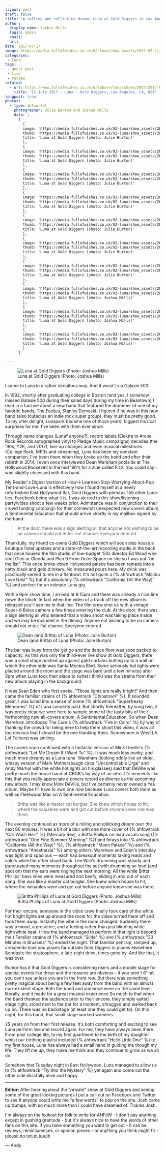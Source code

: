 ```yaml
---
layout: post
draft: false
title: "A rolling and rollicking dream: Luna at Gold Diggers in Los Angeles"
author:
  display_name: Joshua Mills
  login: admin
  email:
  url:
date: 2017-07-17
image: https://media.fullofwishes.co.uk/02-luna/show_assets/2017-07-11/2017-01-11-luna-gold-diggers-joshua-mills-003.jpg
categories:
 - luna
tags:
 - guest post
 - live
 - review
related:
  - url: https://www.fullofwishes.co.uk/database/luna/shows/2017/2017-07-11-luna-gold-diggers-los-angeles-ca-usa/
    title: "11 July 2017 - Luna - Gold Diggers, Los Angeles, CA, USA"
longpost: true
photos:
  - type: ahfow-set
    photographer: Julie Burton and Joshua Mills
    data: |
      [
        {
        image: 'https://media.fullofwishes.co.uk/02-luna/show_assets/2017-07-11/2017-01-11-luna-gold-diggers-julie-burton-001.jpg',
        thumb: 'https://media.fullofwishes.co.uk/02-luna/show_assets/2017-07-11/thumbs/2017-01-11-luna-gold-diggers-julie-burton-001.jpg',
        title: 'Luna at Gold Diggers (photo: Julie Burton)'
        },
        {
        image: 'https://media.fullofwishes.co.uk/02-luna/show_assets/2017-07-11/2017-01-11-luna-gold-diggers-julie-burton-002.jpg',
        thumb: 'https://media.fullofwishes.co.uk/02-luna/show_assets/2017-07-11/thumbs/2017-01-11-luna-gold-diggers-julie-burton-002.jpg',
        title: 'Luna at Gold Diggers (photo: Julie Burton)'
        },
        {
        image: 'https://media.fullofwishes.co.uk/02-luna/show_assets/2017-07-11/2017-01-11-luna-gold-diggers-julie-burton-003.jpg',
        thumb: 'https://media.fullofwishes.co.uk/02-luna/show_assets/2017-07-11/thumbs/2017-01-11-luna-gold-diggers-julie-burton-003.jpg',
        title: 'Luna at Gold Diggers (photo: Julie Burton)'
        },
        {
        image: 'https://media.fullofwishes.co.uk/02-luna/show_assets/2017-07-11/2017-01-11-luna-gold-diggers-julie-burton-004.jpg',
        thumb: 'https://media.fullofwishes.co.uk/02-luna/show_assets/2017-07-11/thumbs/2017-01-11-luna-gold-diggers-julie-burton-004.jpg',
        title: 'Luna at Gold Diggers (photo: Julie Burton)'
        },
        {
        image: 'https://media.fullofwishes.co.uk/02-luna/show_assets/2017-07-11/2017-01-11-luna-gold-diggers-julie-burton-005.jpg',
        thumb: 'https://media.fullofwishes.co.uk/02-luna/show_assets/2017-07-11/thumbs/2017-01-11-luna-gold-diggers-julie-burton-005.jpg',
        title: 'Luna at Gold Diggers (photo: Julie Burton)'
        },
        {
        image: 'https://media.fullofwishes.co.uk/02-luna/show_assets/2017-07-11/2017-01-11-luna-gold-diggers-julie-burton-006.jpg',
        thumb: 'https://media.fullofwishes.co.uk/02-luna/show_assets/2017-07-11/thumbs/2017-01-11-luna-gold-diggers-julie-burton-006.jpg',
        title: 'Luna at Gold Diggers (photo: Julie Burton)'
        },
        {
        image: 'https://media.fullofwishes.co.uk/02-luna/show_assets/2017-07-11/2017-01-11-luna-gold-diggers-julie-burton-007.jpg',
        thumb: 'https://media.fullofwishes.co.uk/02-luna/show_assets/2017-07-11/thumbs/2017-01-11-luna-gold-diggers-julie-burton-007.jpg',
        title: 'Luna at Gold Diggers (photo: Julie Burton)'
        },
        {
        image: 'https://media.fullofwishes.co.uk/02-luna/show_assets/2017-07-11/2017-01-11-luna-gold-diggers-joshua-mills-001.jpg',
        thumb: 'https://media.fullofwishes.co.uk/02-luna/show_assets/2017-07-11/thumbs/2017-01-11-luna-gold-diggers-joshua-mills-001.jpg',
        title: 'Luna at Gold Diggers (photo: Joshua Mills)'
        },
        {
        image: 'https://media.fullofwishes.co.uk/02-luna/show_assets/2017-07-11/2017-01-11-luna-gold-diggers-joshua-mills-002.jpg',
        thumb: 'https://media.fullofwishes.co.uk/02-luna/show_assets/2017-07-11/thumbs/2017-01-11-luna-gold-diggers-joshua-mills-002.jpg',
        title: 'Luna at Gold Diggers (photo: Joshua Mills)'
        },
        {
        image: 'https://media.fullofwishes.co.uk/02-luna/show_assets/2017-07-11/2017-01-11-luna-gold-diggers-joshua-mills-003.jpg',
        thumb: 'https://media.fullofwishes.co.uk/02-luna/show_assets/2017-07-11/thumbs/2017-01-11-luna-gold-diggers-joshua-mills-003.jpg',
        title: 'Luna at Gold Diggers (photo: Joshua Mills)'
        }
      ]

---
```

<figure class="caption aligncenter"><img src="https://media.fullofwishes.co.uk/02-luna/show_assets/2017-07-11/2017-01-11-luna-gold-diggers-joshua-mills-003.jpg" alt="Luna at Gold Diggers (Photo: Joshua Mills)" /><figcaption class="caption-text">Luna at Gold Diggers (Photo: Joshua Mills)</figcaption></figure>

<p class="lead">I came to Luna in a rather circuitous way. And it wasn't via Galaxie 500.</p>

<p class="lead">In 1992, shortly after graduating college in Boston (and yes, I somehow missed Galaxie 500 during their salad days during my time in Beantown) I read in a fanzine about a new band that featured the drummer of one of my favorite bands, <a href="http://www.thefeeliesweb.com">The Feelies</a>, Stanley Demeski. I figured if he was in this new band (also touted as an indie rock super group), they must be pretty good. To my utter delight, Lunapark became one of those years' biggest musical surprises for me. I've been with them ever since.</p>

<p>Through name changes (Luna&sup2; anyone?), record labels (Elektra to Arena Rock Records autographed vinyl to Pledge Music campaigns) decades (the '90s, Y2K, and 2017), line-up changes and even musical milestones (College Rock, MP3s and streaming), Luna has been my constant companion. I've been there when they broke up the band and after their rebirth in 2014. I even once interviewed Dean Wareham poolside at The Hollywood Roosevelt in the mid '90's for a zine called Fizz. You could say I was slightly obsessed with this band.</p>
<!--more-->
<p>My Reader's Digest version of How-I-Learned-Stop-Worrying-About-Pup Tent-and-Love-Luna is effectively how I found myself at a newly refurbished East Hollywood Bar, Gold Diggers with perhaps 150 other Luna-tics. Facebook being what it is, I was alerted to this show/listening party/video shoot a few weeks prior. Admittance was in conjunction to their crowd funding campaign for their somewhat unexpected new covers album, A Sentimental Education that should arrive shortly in my mailbox signed by the band.</p>

<div class="col-md-6 float-right"><blockquote>At the door, there was a sign alerting all that anyone not wishing to be on camera should not enter. Fat chance. Everyone entered.</blockquote></div>

<p>Thankfully, my friend co-owns Gold Diggers which will soon also house a boutique hotel upstairs and a state-of-the-art recording studio in the back that once housed the film studio of low-budget '50s director Ed Wood who shot Glen or Glenda and Plan 9 From Outer Space on site so I was put &ldquo;on the list&rdquo;. This once broke-down Hollywood palace has been remade into a natty black and gold drinkery. No measured pours here. My drink was practically served to me in a fishbowl. It's not quite a {% ahfowtrack "Malibu Love Nest" %} but it's absolutely {% ahfowtrack "California (All the Way)" %} and perfect for an intimate Luna gig.</p>

<p>With a 9pm show time, I arrived at 8:15pm and there was already a nice line down the block. In fact when the video of a track off the new album is released you'll see me in that line. The film crew shot us with a vintage Super-8 Bolex camera a few times entering the club. At the door, there was a sign alerting all who entered that a video shoot was taking place inside and we may be included in the filming. Anyone not wishing to be on camera should not enter. Fat chance. Everyone entered.</p>

<div class="col-md-6 float-right"><figure class="caption aligncenter"><img src="https://media.fullofwishes.co.uk/02-luna/show_assets/2017-07-11/2017-01-11-luna-gold-diggers-julie-burton-007.jpg" alt="Dean (and Britta) of Luna (Photo: Julie Burton)" /><figcaption class="caption-text">Dean (and Britta) of Luna (Photo: Julie Burton)</figcaption></figure></div>

<p>The bar was busy from the get go and the dance floor was soon packed to capacity. As this was only the third-ever live show at Gold Diggers, there was a small stage pushed up against gold curtains butting up to a wall on which the other side was Santa Monica Blvd. Some seriously hot lights were placed around the room and the stage was bare until a few minutes after 9pm when Luna took their place to (what I think) was the strains from their new album playing in the background.</p>

<p>It was Sean Eden who first spoke, &ldquo;Those lights are really bright!&rdquo; And then came the familiar strains of {% ahfowtrack "Chinatown" %}. It sounded great. I was lulled into a sense of some {% ahfowtrack "Superfreaky Memories" %} of Luna concerts past.  But shortly thereafter, by song two, it was pretty clear we were here to sample some of the tasty bits of their forthcoming new all-covers album, A Sentimental Education. So when Dean Wareham introduced The Cure's {% ahfowtrack "Fire in Cairo" %} by way of thanking the crowd for being here to help them shoot this video, it was all too obvious that I should be the one thanking them. Somewhere in West LA, Lol Tolhurst was smiling.</p>

<p>The covers soon continued with a fantastic version of Mink Deville's {% ahfowtrack "Let Me Dream If I Want To" %}. It was much less punky, and much more dreamy as a Luna tune. Wareham (looking oddly like an older, whispy version of Mark Mothersbaugh circa &ldquo;Uncontrollable Urge&rdquo; and Andy Warhol with the white hot lights on his glasses) said that DeVille was pretty much the house band at CBGB's by way of an intro. It's moments like this that you really appreciate a covers record as diverse as the upcoming new album. I may know Mink DeVille, but I've certainly never owned a Yes album. Maybe I'll have to own one now because Luna covers both them as well as Fleetwood Mac on A Sentimental Education.</p>

<div class="col-md-6 float-right"><blockquote>Britta was like a master cat burglar. She knew which house to hit, where the valuables were and got out before anyone knew she was there.</blockquote></div>

<p>The evening continued as more of a rolling and rollicking dream over the next 80 minutes. It was a bit of a blur with one more cover of {% ahfowtrack "Car Wash Hair" %} (Mercury Rev), a Britta Phillips on lead vocals song ({% ahfowtrack "One Fine Summer Morning" %}) and forays into {% ahfowtrack "California (All the Way)" %}, {% ahfowtrack "Moon Palace" %} and {% ahfowtrack "Anesthesia" %} among others. Wareham and Eden's interplay was tight and spacious &mdash; each had breakout moments taking leads and solo's while the other stood back. Lee Wall's drumming was steady and punctuated many moments throughout the set with drumming so loud (and spot on) that my ears were ringing the next morning. All the while Britta Phillips' bass lines were measured and beefy, sliding in and out of each song. She was like a master cat burglar. She knew which house to hit, where the valuables were and got out before anyone knew she was there.</p>

<div class="col-md-6 float-right"><figure class="caption aligncenter"><img src="https://media.fullofwishes.co.uk/02-luna/show_assets/2017-07-11/2017-01-11-luna-gold-diggers-joshua-mills-001.jpg" alt="Britta Phillips of Luna at Gold Diggers (Photo: Joshua Mills)" /><figcaption class="caption-text">Britta Phillips of Luna at Gold Diggers (Photo: Joshua Mills)</figcaption></figure></div>

<p>For their encore, someone in the video crew finally took care of the white hot bright lights set up around the room for the video turned them off and took them away. Instantly the vibe in the room changed. Suddenly there was a mood, a presence, and a feeling rather than just blinding white light/white heat. (How the band managed to perform in that light is beyond me.) Familiar strains of {% ahfowtrack "Slide" %} and {% ahfowtrack "23 Minutes in Brussels" %} ended the night. That familiar pent up; ramped up, crescendo took you places far outside Gold Diggers to places elsewhere &endash; the stratosphere, a late-night drive, times gone by. And like that, it was over.</p>

<p>Rumor has it that Gold Diggers is considering risers and a mobile stage for special events like these and the reasons are obvious &ndash; if you aren't 6' tall, you can't see unless you are in the front row. But there was something pretty magical about being a few feet away from the band with an almost non-existent stage. Both the band and audience were on the same level, literally, and it made for a great musical experience So much to that when the band thanked the audience prior to their encore, they simply exited stage right, stood next to the bar for a moment, shrugged and walked back up on. There was no backstage (at least one they could get to). On this night, for this band, that small stage worked wonders.</p>

<p>25 years on from their first release, it's both comforting and exciting to see Luna perform live and record again. For me, they have always been there. From post college life, to my first apartment to the birth of my daughter whilst our birthing playlist included {% ahfowtrack "Hello Little One" %} to my first house, Luna has always had a small hand in guiding me though my life. They lift me up, they make me think and they continue to grow as we all do.</p>

<p>Somehow that Tuesday night in East Hollywood, Luna managed to allow us to {% ahfowtrack "Fly Into the Mystery" %} yet again and come out the other side blissfully alive and happy.</p>

<hr>
<p class="text-muted"><strong>Editor:</strong> After hearing about the "private" show at Gold Diggers and seeing some of the great looking pictures I put a call out on Facebook and Twitter to see if anyone could write me "a few words" to pop on the site. Josh came up trumps, with so much more than I could have dreamed of. Thanks Josh.</p><p class="text-muted">I'm always on the lookout for folk to write for AHFoW - I don't pay anything except in gushing gratitude - but it's always nice to have the words of other fans on this site. If you have something you want to get out - it can be reviews, reminiscences, or opinion pieces - or anything you think might fit - <a href="/about/">please do get in touch</a>.</p><p class="text-muted"> &mdash; Andy</p>

